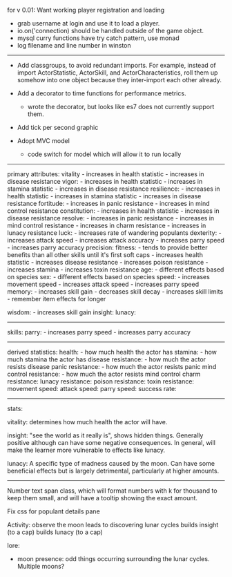 for v 0.01: Want working player registration and loading

- grab username at login and use it to load a player.
- io.on('connection) should be handled outside of the game object.
- mysql curry functions have try catch pattern, use monad
- log filename and line number in winston


---


- Add classgroups, to avoid redundant imports. For example, instead of import ActorStatistic, ActorSkill, and ActorCharacteristics, roll them up somehow into one object because they inter-import each other already.

- Add a decorator to time functions for performance metrics.
  - wrote the decorator, but looks like es7 does not currently support them.

- Add tick per second graphic

- Adopt MVC model
  - code switch for model which will allow it to run locally

----



primary attributes:
  vitality
    - increases in health statistic
    - increases in disease resistance
  vigor:
    - increases in health statistic
    - increases in stamina statistic
    - increases in disease resistance
  resilience:
    - increases in health statistic
    - increases in stamina statistic
    - increases in disease resistance
  fortitude:
    - increases in panic resistance
    - increases in mind control resistance
  constitution:
    - increases in health statistic
    - increases in disease resistance
  resolve:
    - increases in panic resistance
    - increases in mind control resistance
    - increases in charm resistance
    - increases in lunacy resistance
  luck:
    - increases rate of wandering populants
  dexterity:
    - increases attack speed
    - increases attack accuracy
    - increases parry speed
    - increases parry accuracy
  precision:
  fitness:
    - tends to provide better benefits than all other skills until it's first soft caps
    - increases health statistic
    - increases disease resistance
    - increases poison resistance
    - increases stamina
    - increases toxin resistance
  age:
    - different effects based on species
  sex:
    - different effects based on species
  speed:
    - increases movement speed
    - increases attack speed
    - increases parry speed
  memory:
    - increases skill gain
    - decreases skill decay
    - increases skill limits
    - remember item effects for longer

  wisdom:
    - increases skill gain
  insight:
  lunacy:
  
---

skills:
  parry:
    - increases parry speed
    - increases parry accuracy


---

derived statistics:
  health:
    - how much health the actor has
  stamina:
    - how much stamina the actor has
  disease resistance:
    - how much the actor resists disease
  panic resistance:
    - how much the actor resists panic
  mind control resistance:
    - how much the actor resists mind control
  charm resistance:
  lunacy resistance:
  poison resistance:
  toxin resistance:
  movement speed:
  attack speed:
  parry speed:
  success rate:

---


stats:

  vitality:
    determines how much health the actor will have.

  insight:
    "see the world as it really is", shows hidden things. Generally positive although can have some negative consequences. In general, will make the learner more vulnerable to effects like lunacy.

  lunacy:
    A specific type of madness caused by the moon. Can have some beneficial effects but is largely detrimental, particularly at higher amounts.
    

---

Number text span class, which will format numbers with k for thousand to keep them small, and will have a tooltip showing the exact amount.

Fix css for populant details pane

Activity: observe the moon
  leads to discovering lunar cycles
  builds insight (to a cap)
  builds lunacy (to a cap)

lore:

  - moon presence: odd things occurring surrounding the lunar cycles. Multiple moons?
